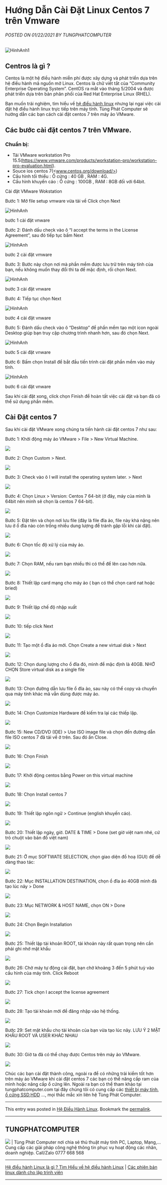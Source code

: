 # **Hướng Dẫn Cài Đặt Linux Centos 7 trên Vmware**
###### POSTED ON 01/22/2021 BY TUNGPHATCOMPUTER 
![HinhAnh1](https://tungphatcomputer.com/wp-content/uploads/2021/01/buoc-18-cai-dat-centos.jpg)
## **Centros là gì ?**
Centos là một hệ điều hành miễn phí được xây dựng và phát triển dựa trên hệ điều hành mã nguồn mở Linux. Centos là chữ viết tắt của “Community Enterprise Operating System”. CentOS ra mắt vào tháng 5/2004 và được phát triển dựa trên bản phân phối của Red Hat Enterprise Linux (RHEL).

Bạn muốn trải nghiệm, tìm hiểu về [hệ điều hành linux](https://tungphatcomputer.com/he-dieu-hanh-linux)  nhưng lại ngại việc cài đặt hệ điều hành linux trực tiếp trên máy tính. Tùng Phát Computer sẽ hướng dẫn các bạn cách cài đặt centos 7 trên máy ảo VMware. 
## **Các bước cài đặt centos 7 trên VMware.**
### **Chuẩn bị:**
* Tải VMware workstation Pro 15.5(<https://www.vmware.com/products/workstation-pro/workstation-pro-evaluation.html>).
* Souce ios centos 7(<www.centos.org/download/>)
* Cấu hình tối thiểu : Ổ cứng : 40 GB , RAM : 4G.
* Cấu hình khuyến cáo : Ổ cứng : 100GB , RAM : 8GB đối với 64bit.

Cài đặt VMware Wokstation

Bước 1: Mở file setup vmware vừa tải về Click chọn Next

![HinhAnh](https://tungphatcomputer.com/wp-content/uploads/2021/01/buoc-1-cai-dat-vmware.jpg)

bước 1 cài đặt vnware

Bước 2: Đánh dấu check vào ô “I accept the terms in the License Agreement”, sau đó tiếp tục bấm Next

![HinhAnh](https://tungphatcomputer.com/wp-content/uploads/2021/01/buoc-2-cai-dat-vmware.jpg)

bước 2 cài đặt vmware

Bước 3: Bước này chọn nơi mà phần mềm được lưu trữ trên máy tính của bạn, nếu không muốn thay đổi thì ta để mặc định, rồi chọn Next.

![HinhAnh](https://tungphatcomputer.com/wp-content/uploads/2021/01/buoc-3-cai-dat-vmware.jpg)

bước 3 cài đặt vnware

Bước 4: Tiếp tục chọn Next

![HinhAnh](https://tungphatcomputer.com/wp-content/uploads/2021/01/buoc-4-cai-dat-vmware.jpg)

bước 4 cài đặt vnware

Bước 5:  Đánh dấu check vào ô “Desktop” để phần mềm tạo một icon ngoài Desktop giúp bạn truy cập chương trình nhanh hơn, sau đó chọn Next.

![HinhAnh](https://tungphatcomputer.com/wp-content/uploads/2021/01/buoc-5-cai-dat-vmware.jpg)

bước 5 cài đặt vnware

Bước 6: Bấm chọn Install để bắt đầu tiến trình cài đặt phần mềm vào máy tính.

![HinhAnh](https://tungphatcomputer.com/wp-content/uploads/2021/01/buoc-5-cai-dat-vmware.jpg)

bước 6 cài đặt vnware

Sau khi cài đặt xong, click chọn Finish để hoàn tất việc cài đặt và bạn đã có thể sử dụng phần mềm.

## **Cài Đặt centos 7**

Sau khi cài đặt VMware xong chúng ta tiến hành cài đặt centos 7 như sau:

Bước 1: Khởi động máy ảo VMware > File > New Virtual Machine.

![](https://tungphatcomputer.com/wp-content/uploads/2021/01/buoc-1-cai-dat-centos.jpg)

Bước 2: Chọn Custom > Next.

![](https://tungphatcomputer.com/wp-content/uploads/2021/01/buoc-1-cai-dat-vmware.jpg)

Bước 3:  Check vào ô I will install the operating system later. > Next

![](https://tungphatcomputer.com/wp-content/uploads/2021/01/buoc-3-cai-dat-centos.jpg)

Bước 4:  Chọn Linux > Version: Centos 7 64-bit (ở đây, máy của mình là 64bit nên mình sẽ chọn là centos 7 64-bit).

![](https://tungphatcomputer.com/wp-content/uploads/2021/01/buoc-4-cai-dat-centos.jpg)

Bước 5:  Đặt tên và chọn nơi lưu file (đây là file đĩa ảo, file này khá nặng nên lưu ở ổ đĩa nào còn trống nhiều dung lượng để tránh gặp lỗi khi cài đặt).

![](https://tungphatcomputer.com/wp-content/uploads/2021/01/buoc-5-cai-dat-centos.jpg)

Bước 6: Chọn tốc độ xử lý của máy ảo.

![](https://tungphatcomputer.com/wp-content/uploads/2021/01/buoc-6-cai-dat-centos.jpg)

Bước 7: Chọn RAM,  nếu ram bạn nhiều thì có thể để lên cao hơn nữa.

![](https://tungphatcomputer.com/wp-content/uploads/2021/01/buoc-7-cai-dat-centos.jpg)

Bước 8: Thiết lập card mạng cho máy ảo ( bạn có thể chọn card nat hoặc bried)

![](https://tungphatcomputer.com/wp-content/uploads/2021/01/buoc-8-cai-dat-centos.jpg)

Bước 9:  Thiết lập chế độ nhập xuất

![](https://tungphatcomputer.com/wp-content/uploads/2021/01/buoc-9-cai-dat-centos.jpg)

Bước 10: tiếp click Next

![](https://tungphatcomputer.com/wp-content/uploads/2021/01/buoc-10-cai-dat-centos.jpg)

Bước 11:  Tạo một ổ đĩa ảo mới. Chọn Create a new virtual disk > Next

![](https://tungphatcomputer.com/wp-content/uploads/2021/01/buoc-11-cai-dat-centos.jpg)

Bước 12: Chọn dung lượng cho ổ đĩa đó, mình để mặc định là 40GB. NHỚ CHỌN Store virtual disk as a single file

![](https://tungphatcomputer.com/wp-content/uploads/2021/01/buoc-12-cai-dat-centos.jpg)

Bước 13: Chọn đường dẫn lưu file ổ đĩa ảo, sau này có thể copy và chuyển qua máy tính khác mã vẫn dùng được máy ảo.

![](https://tungphatcomputer.com/wp-content/uploads/2021/01/buoc-13-cai-dat-centos.jpg)

Bước 14: Chọn Customize Hardware để kiếm tra lại các thiếp lập.

![](https://tungphatcomputer.com/wp-content/uploads/2021/01/buoc-14-cai-dat-centos.jpg)

Bước 15:  New CD/DVD  (IDE) > Use ISO image file và chọn đến đường dẫn file ISO centos 7 đã tải về ở trên. Sau đó ấn Close.

![](https://tungphatcomputer.com/wp-content/uploads/2021/01/buoc-15-cai-dat-centos.jpg)

Bước 16: Chọn Finish

![](https://tungphatcomputer.com/wp-content/uploads/2021/01/buoc-16-cai-dat-centos.jpg)

Bước 17: Khởi động centos bằng Power on this virtual machine

![](https://tungphatcomputer.com/wp-content/uploads/2021/01/buoc-17-cai-dat-centos.jpg)

Bước 18: Chọn Install centos 7

![](https://tungphatcomputer.com/wp-content/uploads/2021/01/buoc-18-cai-dat-centos.jpg)

Bước 19: Thiết lập ngôn ngữ > Continue (english khuyến cáo).

![](https://tungphatcomputer.com/wp-content/uploads/2021/01/buoc-19-cai-dat-centos.jpg)

Bước 20: Thiết lập ngày, giờ. DATE & TIME > Done (set giờ việt nam nhé, cứ trỏ chuột vào bản đồ việt nam)

![](https://tungphatcomputer.com/wp-content/uploads/2021/01/buoc-20-cai-dat-centos.jpg)

Bước 21: Ở mục SOFTWATE SELECTION, chọn giao diện đồ hoạ (GUI) để dễ dàng thao tác:

![](https://tungphatcomputer.com/wp-content/uploads/2021/01/buoc-21-cai-dat-centos.jpg)

Bước 22: Mục INSTALLATION DESTINATION, chọn ổ đĩa ảo 40GB mình đã tạo lúc nãy > Done

![](https://tungphatcomputer.com/wp-content/uploads/2021/01/buoc-22-cai-dat-centos.jpg)

Bước 23: Mục NETWORK & HOST NAME, chọn ON > Done

![](https://tungphatcomputer.com/wp-content/uploads/2021/01/buoc-23-cai-dat-centos.jpg)

Bước 24: Chọn Begin Installation

![](https://tungphatcomputer.com/wp-content/uploads/2021/01/buoc-24-cai-dat-centos.jpg)

Bước 25: Thiết lập tài khoản ROOT, tài khoản này rất quan trọng nên cần phải ghi nhớ mật khẩu

![](https://tungphatcomputer.com/wp-content/uploads/2021/01/buoc-25-cai-dat-centos.jpg)

Bước 26:  Chờ máy tự động cài đặt, bạn chờ khoảng 3 đến 5 phút tuỳ vào cấu hình của máy tính. Click Reboot

![](https://tungphatcomputer.com/wp-content/uploads/2021/01/buoc-26-cai-dat-centos.jpg)

Bước 27: Tick chọn I accept the license agreement

![](https://tungphatcomputer.com/wp-content/uploads/2021/01/buoc-27-cai-dat-centos.jpg)

Bước 28: Tạo tài khoản mới để đăng nhập vào hệ thống.

![](https://tungphatcomputer.com/wp-content/uploads/2021/01/buoc-28-cai-dat-centos.jpg)

Bước 29: Set mật khẩu cho tài khoản của bạn vừa tạo lúc nãy. LƯU Ý 2 MẬT KHẨU ROOT VÀ USER KHÁC NHAU

![](https://tungphatcomputer.com/wp-content/uploads/2021/01/buoc-29-cai-dat-centos.jpg)

Bước 30: Giờ ta đã có thể chạy được Centos trên máy ảo VMware.

![](https://tungphatcomputer.com/wp-content/uploads/2021/01/buoc-30-cai-dat-centos.jpg)

Chúc các bạn cài đặt thành công, ngoài ra để có những trải kiểm tốt hơn trên máy ảo VMware khi cài đặt centos 7 các bạn có thể năng cấp ram của mình hoặc nâng cấp ổ cứng lên. Ngoài ra bạn có thể tham khảo tại tungphatcomputer.com tại đây chúng tôi có cung cấp các [thiết bị máy tính](https://tungphatcomputer.com/may-bo), [ổ cứng SSD](https://tungphatcomputer.com/o-cung-ssd),[HDD](https://tungphatcomputer.com/o-cung-hdd) …, mọi thắc mắc xin liên hệ Tùng Phát Computer.
***
This entry was posted in [Hệ Điều Hành Linux](https://tungphatcomputer.com/he-dieu-hanh-linux). Bookmark the [permalink](https://tungphatcomputer.com/huong-dan-cai-dat-centos-7.html).
***
## **TUNGPHATCOMPUTER**

![](https://secure.gravatar.com/avatar/c286aa83768efb0278f0572d1c8480f9?s=90&d=mm&r=g) | Tùng Phát Computer nơi chia sẻ thủ thuật máy tính PC, Laptop, Mạng,... Cung cấp các giải pháp công nghệ thông tin phục vụ hoạt động các nhân, doanh nghiệp. Call/Zalo 0777 668 568
***
 [Hệ điều hành Linux là gì ? Tìm Hiểu về hệ điều hành Linux](https://tungphatcomputer.com/he-dieu-hanh-linux-la-gi.html) | [Các phiên bản linux dành cho lập trình viên ](https://tungphatcomputer.com/cac-phien-ban-linux.html)
***






